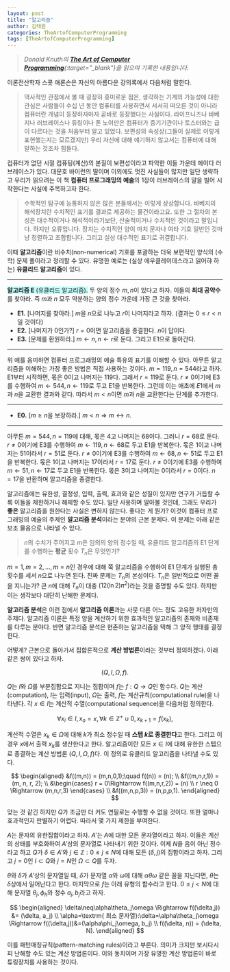 ```yaml
---
layout: post
title: "알고리즘"
author: 김태원
categories: TheArtofComputerProgramming
tags: [TheArtofComputerProgramming]
---
```


> *Donald Knuth의 [**The Art of Computer Programming**](https://www.haio.ir/app/uploads/2022/01/The-Art-of-Computer-Programming-Vol.-1-Fundamental-Algorithms-3rd-Edition-by-Donald-E.-Knuth-z-lib.org_.pdf){:target="_blank"}을 읽으며 기록한 내용입니다.*

이론전산학자 스콧 애론슨은 자신의 아름다운 강의록에서 다음처럼 말한다.

> 역사적인 관점에서 볼 때 굉장히 흥미로운 점은, 생각하는 기계의 가능성에 대한 관심은 사람들이 수십 년 동안 컴퓨터를 사용하면서 서서히 떠오른 것이 아니라 컴퓨터란 개념이 등장하자마자 곧바로 등장했다는 사실이다. 
> 라이프니츠나 바베지나 러브레이스나 튜링이나 폰 노이만은 컴퓨터가 증기기관이나 토스터와는 급이 다르다는 것을 처음부터 알고 있었다. 
> 보편성의 속성상(그들이 실제로 이렇게 표현했는지는 모르겠지만) 우리 자신에 대해 얘기하지 않고서는 컴퓨터에 대해 말하는 것조차 힘들다.

컴퓨터가 없던 시절 컴퓨팅(계산)의 본질이 보편성이라고 파악한 이들 가운데 에이다 러브레이스가 있다.
대문호 바이런의 딸이며 이외에도 멋진 사실들이 많지만 일단 생략하고 우리가 읽으려는 이 책 **컴퓨터 프로그래밍의 예술**의 1장이 러브레이스의 말을 빌어 시작한다는 사실에 주목하고자 한다. 

> 수학적인 탐구에 능통하지 않은 많은 분들께서는 이렇게 상상합니다.
> 바베지의 해석장치란 수치적인 표기를 결과로 제공하는 물건이라고요.
> 또한 그 절차의 본성은 대수적이거나 해석적이라기보단, 산술적이거나 수치적인 것이라고 말입니다.
> 하지만 오류입니다. 
> 장치는 수치적인 양이 마치 문자나 여타 기호 일반인 것마냥 정렬하고 조합합니다.
> 그리고 실상 대수적인 표기로 귀결합니다.

이때 **알고리즘**이란 비수치(non-numerical) 기호를 포괄하는 더욱 보편적인 양식의 (수학) 문제 풀이라고 정리할 수 있다. 
유명한 예로는 (실상 에우클레이데스라고 읽어햐 하는) **유클리드 알고리즘**이 있다.

---

<span style="background-color:#C0FFFF">**알고리즘 E** (유클리드 알고리즘).</span> 
두 양의 정수 $m, n$이 있다고 하자. 
이들의 **최대 공약수**를 찾아라.
즉 $m$과 $n$ 모두 약분하는 양의 정수 가운데 가장 큰 것을 찾아라.

- **E1.** [나머지를 찾아라.] $m$을 $n$으로 나누고 $r$이 나머지라고 하자. (결과는 $0\leq r < n$일 것이다)
- **E2.** [나머지가 $0$인가?] $r=0$이면 알고리즘을 종결한다. $n$이 답이다. 
- **E3.** [문제를 환원하라.] $m\leftarrow n, n\leftarrow r$로 둔다. 그리고 E1으로 돌아간다. 

---

위 예를 음미하면 컴퓨터 프로그래밍의 예술 특유의 표기를 이해할 수 있다.
아무튼 알고리즘을 이해하는 가장 좋은 방법은 직접 사용하는 것이다.
$m=119, n=544$라고 하자. 
E1부터 시작하면, 몫은 $0$이고 나머지는 $119$다. 
그래서 $r=119$로 둔다.
$r\neq 0$이기에 E3를 수행하여 $m\leftarrow 544, n\leftarrow 119$로 두고 E1을 반복한다.
그런데 이는 애초에 $E1$에서 $m$과 $n$을 교환한 결과와 같다.
따라서 $m < n$이면 $m$과 $n$을 교환한다는 단계를 추가한다. 

---

- **E0.** [$m\geq n$을 보장하라.] $m < n\Rightarrow m\leftrightarrow n$.

---

아무튼 $m=544, n=119$에 대해, 몫은 $4$고 나머지는 $68$이다. 
그러니 $r=68$로 둔다.
$r\neq 0$이기에 E3를 수행하여 $m\leftarrow 119, n\leftarrow 68$로 두고 E1을 반복한다.
몫은 $1$이고 나머지는 $51$이라서 $r=51$로 둔다.
$r\neq 0$이기에 E3를 수행하여 $m\leftarrow 68, n\leftarrow 51$로 두고 E1을 반복한다.
몫은 $1$이고 나머지는 $17$이라서 $r=17$로 둔다.
$r\neq 0$이기에 E3를 수행하여 $m\leftarrow 51, n\leftarrow 17$로 두고 E1을 반복한다.
몫은 $3$이고 나머지는 $0$이라서 $r=0$이다.
$n=17$을 반환하며 알고리즘을 종결한다.

알고리즘에는 유한성, 결정성, 입력, 출력, 효과와 같은 성질이 있지만 연구가 거듭할 수록 이들을 제한하거나 해제할 수도 있다. 
일단 사용하며 알아볼 것인데, 그래도 우리가 **좋은** 알고리즘을 원한다는 사실은 변하지 않는다. 
좋다는 게 뭔가?
이것이 컴퓨터 프로그래밍의 예술의 주제인 **알고리즘 분석**이라는 분야의 근본 문제다.
이 문제는 아래 같은 보조 물음으로 나타낼 수 있다. 

> $n$의 수치가 주어지고 $m$은 임의의 양의 정수일 때, 유클리드 알고리즘의 E1 단계를 수행하는 **평균** 횟수 $T_n$은 무엇인가? 

$m=1,m=2,\ldots,m=n$인 경우에 대해 쭉 알고리즘을 수행하여 E1 단계가 실행된 총 횟수를 세서 $n$으로 나누면 된다. 
진짜 문제는 $T_n$의 본성이다. 
$T_n$은 일반적으로 어떤 꼴을 지니는가? 
큰 $n$에 대해 $T_n$이 대충 $(12(\ln 2)\pi^2)$라는 것을 증명할 수도 있다. 
하지만 이는 생각보다 대단히 난해한 문제다.

**알고리즘 분석**은 이런 점에서 **알고리즘 이론**과는 사뭇 다른 어느 정도 고유한 저자만의 주제다. 
알고리즘 이론은 특정 양을 계산하기 위한 효과적인 알고리즘의 존재와 비존재를 다루는 분야다. 
반면 알고리즘 분석은 현존하는 알고리즘을 택해 그 양적 행태를 결정한다. 

어떻게?
근본으로 돌아가서 집합론적으로 **계산 방법론**이라는 것부터 정의하겠다. 
아래 같은 쌍이 있다고 하자.

$$
(Q, I, \Omega, f).
$$

$Q$는 $I$와 $\Omega$를 부분집합으로 지니는 집합이며 $f$는 $f:Q\longrightarrow Q$인 함수다. 
$Q$는 계산(computation), $I$는 입력(input), $\Omega$는 출력, $f$는 계산규칙(computational rule)을 나타낸다. 
각 $x\in I$는 계산적 수열(computational sequence)을 다음처럼 정의한다. 

$$
\forall x_i\in I, x_o= x, \forall k\in\mathbb{Z^+}\cup{0}, x_{k+1}=f(x_k),
$$

계산적 수열은 $x_k\in\Omega$에 대해 $k$가 최소 정수일 때 **스텝 $k$로 종결한다**고 한다.
그리고 이 경우 $x$에서 출력 $x_k$를 생산한다고 한다. 
알고리즘이란 모든 $x\in I$에 대해 유한한 스텝으로 종결하는 계산 방법론 $(Q,I,\Omega,f)$다. 
이 정의로 유클리드 알고리즘을 나타낼 수도 있다.

$$
\begin{aligned}
&f((m,n)) = (m,n,0,1);\quad f((n)) = (n); \\
&f((m,n,r,1)) = (m, n, r, 2); \\
&\begin{cases}
r = 0\Rightarrow f((m,n,r,2)) = (n) \\
r \neq 0 \Rightarrow (m,n,r,3) 
\end{cases} \\
&f((m,n,p,3)) = (n,p,p,1).
\end{aligned}
$$

맞는 것 같긴 하지만 $Q$가 조금만 더 커도 연필로는 수행할 수 없을 것이다.
또한 얼마나 효과적인지 판별하기 어렵다.
따라서 몇 가지 제한을 부여한다.

$A$는 문자의 유한집합이라고 하자. 
$A'$는 $A$에 대한 모든 문자열이라고 하자.
이들은 계산의 상태를 부호화하여 $A'$상의 문자열로 나타내기 위한 것이다. 
이제 $N$을 음이 아닌 정수라고 하고 $Q$가 $\delta\in A'$와 $j\in\mathbb{Z}:0\leq j\leq N$에 대해 모든 $(\delta,j)$의 집합이라고 하자. 
그리고 $j=0$인 $I\subset Q$와 $j=N$인 $\Omega\subset Q$를 두자. 

$\theta$와 $\delta$가 $A'$상의 문자열일 때, $\delta$가 문자열 $\alpha$와 $\omega$에 대해 $\alpha\theta\omega$ 같은 꼴을 지닌다면, $\theta$는 $\delta$상에서 일어난다고 한다. 
마지막으로 $f$는 아래 유형의 함수라고 한다.
$0\leq j < N$에 대해 문자열 $\theta_j,\phi_h$와 정수 $a_j,b_j$라고 하자.

$$
\begin{aligned}
\delta\neq\alpha\theta_j\omega \Rightarrow f((\delta,j)) &= (\delta, a_j) \\
\alpha=\textrm{ 최소 문자열}:\delta=\alpha\theta_j\omega \Rightarrow f((\delta,j))&=(\alpha\phi_j\omega, b_j) \\
    f((\delta, n)) = (\delta, N).
\end{aligned}
$$

이를 패턴매칭규칙(pattern-matching rules)이라고 부른다.
의미가 크지만 보시다시피 난해할 수도 있는 계산 방법론이다.
이와 동치이며 가장 유명한 계산 방법론이 바로 튜링장치를 사용하는 것이다.
